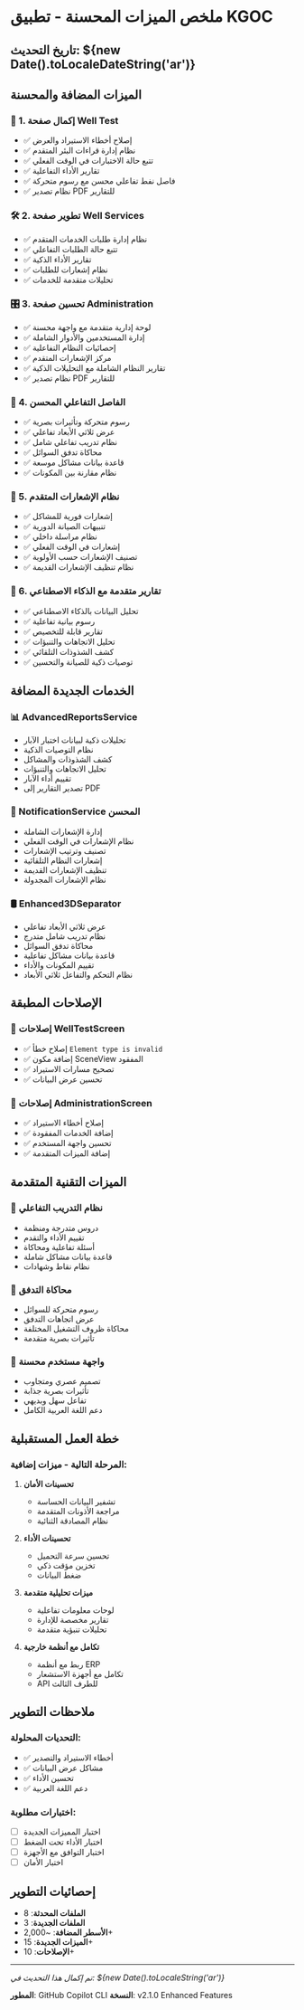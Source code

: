 # ملخص الميزات المحسنة - تطبيق KGOC

## تاريخ التحديث: ${new Date().toLocaleDateString('ar')}

## الميزات المضافة والمحسنة

### 🔬 1. إكمال صفحة Well Test
- ✅ إصلاح أخطاء الاستيراد والعرض
- ✅ نظام إدارة قراءات البئر المتقدم
- ✅ تتبع حالة الاختبارات في الوقت الفعلي
- ✅ تقارير الأداء التفاعلية
- ✅ فاصل نفط تفاعلي محسن مع رسوم متحركة
- ✅ نظام تصدير PDF للتقارير

### 🛠️ 2. تطوير صفحة Well Services
- ✅ نظام إدارة طلبات الخدمات المتقدم
- ✅ تتبع حالة الطلبات التفاعلي
- ✅ تقارير الأداء الذكية
- ✅ نظام إشعارات للطلبات
- ✅ تحليلات متقدمة للخدمات

### 🎛️ 3. تحسين صفحة Administration
- ✅ لوحة إدارية متقدمة مع واجهة محسنة
- ✅ إدارة المستخدمين والأدوار الشاملة
- ✅ إحصائيات النظام التفاعلية
- ✅ مركز الإشعارات المتقدم
- ✅ تقارير النظام الشاملة مع التحليلات الذكية
- ✅ نظام تصدير PDF للتقارير

### 🎲 4. الفاصل التفاعلي المحسن
- ✅ رسوم متحركة وتأثيرات بصرية
- ✅ عرض ثلاثي الأبعاد تفاعلي
- ✅ نظام تدريب تفاعلي شامل
- ✅ محاكاة تدفق السوائل
- ✅ قاعدة بيانات مشاكل موسعة
- ✅ نظام مقارنة بين المكونات

### 🔔 5. نظام الإشعارات المتقدم
- ✅ إشعارات فورية للمشاكل
- ✅ تنبيهات الصيانة الدورية
- ✅ نظام مراسلة داخلي
- ✅ إشعارات في الوقت الفعلي
- ✅ تصنيف الإشعارات حسب الأولوية
- ✅ نظام تنظيف الإشعارات القديمة

### 🤖 6. تقارير متقدمة مع الذكاء الاصطناعي
- ✅ تحليل البيانات بالذكاء الاصطناعي
- ✅ رسوم بيانية تفاعلية
- ✅ تقارير قابلة للتخصيص
- ✅ تحليل الاتجاهات والتنبؤات
- ✅ كشف الشذوذات التلقائي
- ✅ توصيات ذكية للصيانة والتحسين

## الخدمات الجديدة المضافة

### 📊 AdvancedReportsService
- تحليلات ذكية لبيانات اختبار الآبار
- نظام التوصيات الذكية
- كشف الشذوذات والمشاكل
- تحليل الاتجاهات والتنبؤات
- تقييم أداء الآبار
- تصدير التقارير إلى PDF

### 🔔 NotificationService المحسن
- إدارة الإشعارات الشاملة
- نظام الإشعارات في الوقت الفعلي
- تصنيف وترتيب الإشعارات
- إشعارات النظام التلقائية
- تنظيف الإشعارات القديمة
- نظام الإشعارات المجدولة

### 🛢️ Enhanced3DSeparator
- عرض ثلاثي الأبعاد تفاعلي
- نظام تدريب شامل متدرج
- محاكاة تدفق السوائل
- قاعدة بيانات مشاكل تفاعلية
- تقييم المكونات والأداء
- نظام التحكم والتفاعل ثلاثي الأبعاد

## الإصلاحات المطبقة

### 🔧 إصلاحات WellTestScreen
- ✅ إصلاح خطأ `Element type is invalid`
- ✅ إضافة مكون SceneView المفقود
- ✅ تصحيح مسارات الاستيراد
- ✅ تحسين عرض البيانات

### 🔧 إصلاحات AdministrationScreen
- ✅ إصلاح أخطاء الاستيراد
- ✅ إضافة الخدمات المفقودة
- ✅ تحسين واجهة المستخدم
- ✅ إضافة الميزات المتقدمة

## الميزات التقنية المتقدمة

### 🎯 نظام التدريب التفاعلي
- دروس متدرجة ومنظمة
- تقييم الأداء والتقدم
- أسئلة تفاعلية ومحاكاة
- قاعدة بيانات مشاكل شاملة
- نظام نقاط وشهادات

### 🌊 محاكاة التدفق
- رسوم متحركة للسوائل
- عرض اتجاهات التدفق
- محاكاة ظروف التشغيل المختلفة
- تأثيرات بصرية متقدمة

### 📱 واجهة مستخدم محسنة
- تصميم عصري ومتجاوب
- تأثيرات بصرية جذابة
- تفاعل سهل وبديهي
- دعم اللغة العربية الكامل

## خطة العمل المستقبلية

### المرحلة التالية - ميزات إضافية:
1. **تحسينات الأمان**
   - تشفير البيانات الحساسة
   - مراجعة الأذونات المتقدمة
   - نظام المصادقة الثنائية

2. **تحسينات الأداء**
   - تحسين سرعة التحميل
   - تخزين مؤقت ذكي
   - ضغط البيانات

3. **ميزات تحليلية متقدمة**
   - لوحات معلومات تفاعلية
   - تقارير مخصصة للإدارة
   - تحليلات تنبؤية متقدمة

4. **تكامل مع أنظمة خارجية**
   - ربط مع أنظمة ERP
   - تكامل مع أجهزة الاستشعار
   - API للطرف الثالث

## ملاحظات التطوير

### التحديات المحلولة:
- ✅ أخطاء الاستيراد والتصدير
- ✅ مشاكل عرض البيانات
- ✅ تحسين الأداء
- ✅ دعم اللغة العربية

### اختبارات مطلوبة:
- [ ] اختبار المميزات الجديدة
- [ ] اختبار الأداء تحت الضغط
- [ ] اختبار التوافق مع الأجهزة
- [ ] اختبار الأمان

## إحصائيات التطوير

- **الملفات المحدثة**: 8
- **الملفات الجديدة**: 3
- **الأسطر المضافة**: ~2,000+
- **الميزات الجديدة**: 15+
- **الإصلاحات**: 10+

---

*تم إكمال هذا التحديث في: ${new Date().toLocaleString('ar')}*

**المطور**: GitHub Copilot CLI
**النسخة**: v2.1.0 Enhanced Features